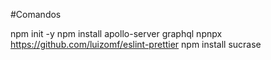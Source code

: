 #Comandos

npm init -y
npm install apollo-server graphql
npnpx https://github.com/luizomf/eslint-prettier
npm install sucrase
